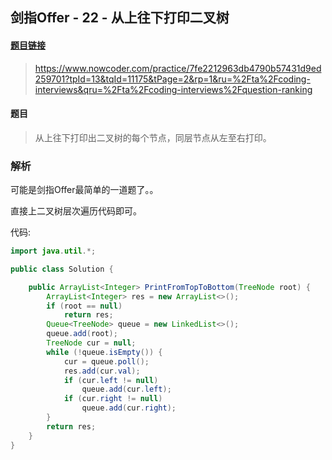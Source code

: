 ## 剑指Offer - 22 - 从上往下打印二叉树

#### [题目链接](https://www.nowcoder.com/practice/7fe2212963db4790b57431d9ed259701?tpId=13&tqId=11175&tPage=2&rp=1&ru=%2Fta%2Fcoding-interviews&qru=%2Fta%2Fcoding-interviews%2Fquestion-ranking)

> https://www.nowcoder.com/practice/7fe2212963db4790b57431d9ed259701?tpId=13&tqId=11175&tPage=2&rp=1&ru=%2Fta%2Fcoding-interviews&qru=%2Fta%2Fcoding-interviews%2Fquestion-ranking

#### 题目

> 从上往下打印出二叉树的每个节点，同层节点从左至右打印。

### 解析

可能是剑指Offer最简单的一道题了。。

直接上二叉树层次遍历代码即可。

代码:

```java
import java.util.*;

public class Solution {

    public ArrayList<Integer> PrintFromTopToBottom(TreeNode root) {
        ArrayList<Integer> res = new ArrayList<>();
        if (root == null)
            return res;
        Queue<TreeNode> queue = new LinkedList<>();
        queue.add(root);
        TreeNode cur = null;
        while (!queue.isEmpty()) {
            cur = queue.poll();
            res.add(cur.val);
            if (cur.left != null)
                queue.add(cur.left);
            if (cur.right != null)
                queue.add(cur.right);
        }
        return res;
    }
}
```

